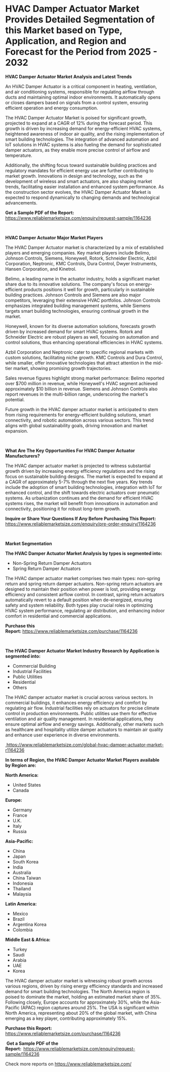 <p><h1>HVAC Damper Actuator Market Provides Detailed Segmentation of this Market based on Type, Application, and Region and Forecast for the Period from 2025 - 2032</h1></p><p><strong>HVAC Damper Actuator Market Analysis and Latest Trends</strong></p>
<p><p>An HVAC Damper Actuator is a critical component in heating, ventilation, and air conditioning systems, responsible for regulating airflow through ducts and maintaining optimal indoor environments. It automatically opens or closes dampers based on signals from a control system, ensuring efficient operation and energy consumption.</p><p>The HVAC Damper Actuator Market is poised for significant growth, projected to expand at a CAGR of 12% during the forecast period. This growth is driven by increasing demand for energy-efficient HVAC systems, heightened awareness of indoor air quality, and the rising implementation of smart building technologies. The integration of advanced automation and IoT solutions in HVAC systems is also fueling the demand for sophisticated damper actuators, as they enable more precise control of airflow and temperature.</p><p>Additionally, the shifting focus toward sustainable building practices and regulatory mandates for efficient energy use are further contributing to market growth. Innovations in design and technology, such as the development of wireless and smart actuators, are also shaping market trends, facilitating easier installation and enhanced system performance. As the construction sector evolves, the HVAC Damper Actuator Market is expected to respond dynamically to changing demands and technological advancements.</p></p>
<p><strong>Get a Sample PDF of the Report:&nbsp;</strong> <a href="https://www.reliablemarketsize.com/enquiry/request-sample/1164236?utm_campaign=2892&utm_medium=2&utm_source=Github&utm_content=ia&utm_term=11042025&utm_id=hvac-damper-actuator">https://www.reliablemarketsize.com/enquiry/request-sample/1164236</a></p>
<p>&nbsp;</p>
<p><strong>HVAC Damper Actuator Major Market Players</strong></p>
<p><p>The HVAC Damper Actuator market is characterized by a mix of established players and emerging companies. Key market players include Belimo, Johnson Controls, Siemens, Honeywell, Rotork, Schneider Electric, Azbil Corporation, Neptronic, KMC Controls, Dura Control, Dwyer Instruments, Hansen Corporation, and Kinetrol.</p><p>Belimo, a leading name in the actuator industry, holds a significant market share due to its innovative solutions. The company's focus on energy-efficient products positions it well for growth, particularly in sustainable building practices. Johnson Controls and Siemens are also major competitors, leveraging their extensive HVAC portfolios. Johnson Controls emphasizes integrated building management systems, while Siemens targets smart building technologies, ensuring continual growth in the market.</p><p>Honeywell, known for its diverse automation solutions, forecasts growth driven by increased demand for smart HVAC systems. Rotork and Schneider Electric are robust players as well, focusing on automation and control solutions, thus enhancing operational efficiencies in HVAC systems.</p><p>Azbil Corporation and Neptronic cater to specific regional markets with custom solutions, facilitating niche growth. KMC Controls and Dura Control, while smaller, offer innovative technologies that attract attention in the mid-tier market, showing promising growth trajectories.</p><p>Sales revenue figures highlight strong market performance: Belimo reported over $700 million in revenue, while Honeywell's HVAC segment achieved approximately $10 billion in revenue. Siemens and Johnson Controls also report revenues in the multi-billion range, underscoring the market's potential.</p><p>Future growth in the HVAC damper actuator market is anticipated to stem from rising requirements for energy-efficient building solutions, smart connectivity, and robotic automation across various sectors. This trend aligns with global sustainability goals, driving innovation and market expansion.</p></p>
<p>&nbsp;</p>
<p><strong>What Are The Key Opportunities For HVAC Damper Actuator Manufacturers?</strong></p>
<p><p>The HVAC damper actuator market is projected to witness substantial growth driven by increasing energy efficiency regulations and the rising focus on sustainable building designs. The market is expected to expand at a CAGR of approximately 5-7% through the next five years. Key trends include the adoption of smart building technologies, integration with IoT for enhanced control, and the shift towards electric actuators over pneumatic systems. As urbanization continues and the demand for efficient HVAC systems rises, the market will benefit from innovations in automation and connectivity, positioning it for robust long-term growth.</p></p>
<p><strong>Inquire or Share Your Questions If Any Before Purchasing This Report:</strong> <a href="https://www.reliablemarketsize.com/enquiry/pre-order-enquiry/1164236?utm_campaign=2892&utm_medium=2&utm_source=Github&utm_content=ia&utm_term=11042025&utm_id=hvac-damper-actuator">https://www.reliablemarketsize.com/enquiry/pre-order-enquiry/1164236</a></p>
<p>&nbsp;</p>
<p><strong>Market Segmentation</strong></p>
<p><strong>The HVAC Damper Actuator Market Analysis by types is segmented into:</strong></p>
<p><ul><li>Non-Spring Return Damper Actuators</li><li>Spring Return Damper Actuators</li></ul></p>
<p><p>The HVAC damper actuator market comprises two main types: non-spring return and spring return damper actuators. Non-spring return actuators are designed to maintain their position when power is lost, providing energy efficiency and consistent airflow control. In contrast, spring return actuators automatically revert to a default position when de-energized, ensuring safety and system reliability. Both types play crucial roles in optimizing HVAC system performance, regulating air distribution, and enhancing indoor comfort in residential and commercial applications.</p></p>
<p><strong>Purchase this Report:&nbsp;</strong><a href="https://www.reliablemarketsize.com/purchase/1164236?utm_campaign=2892&utm_medium=2&utm_source=Github&utm_content=ia&utm_term=11042025&utm_id=hvac-damper-actuator">https://www.reliablemarketsize.com/purchase/1164236</a></p>
<p>&nbsp;</p>
<p><strong>The HVAC Damper Actuator Market Industry Research by Application is segmented into:</strong></p>
<p><ul><li>Commercial Building</li><li>Industrial Facilities</li><li>Public Utilities</li><li>Residential</li><li>Others</li></ul></p>
<p><p>The HVAC damper actuator market is crucial across various sectors. In commercial buildings, it enhances energy efficiency and comfort by regulating air flow. Industrial facilities rely on actuators for precise climate control in production environments. Public utilities use them for effective ventilation and air quality management. In residential applications, they ensure optimal airflow and energy savings. Additionally, other markets such as healthcare and hospitality utilize damper actuators to maintain air quality and enhance user experience in diverse environments.</p></p>
<p><a href="https://www.reliablemarketsize.com/global-hvac-damper-actuator-market-r1164236?utm_campaign=2892&utm_medium=2&utm_source=Github&utm_content=ia&utm_term=11042025&utm_id=hvac-damper-actuator">&nbsp;https://www.reliablemarketsize.com/global-hvac-damper-actuator-market-r1164236</a></p>
<p><strong>In terms of Region, the HVAC Damper Actuator Market Players available by Region are:</strong></p>
<p>
    <p> <strong> North America: </strong>
        <ul>
            <li>United States</li>
            <li>Canada</li>
        </ul>
        </p> 
    <p> <strong> Europe: </strong>
        <ul>
            <li>Germany</li>
            <li>France</li>
            <li>U.K.</li>
            <li>Italy</li>
            <li>Russia</li>
        </ul>
        </p> 
    <p> <strong> Asia-Pacific: </strong>
        <ul>
            <li>China</li>
            <li>Japan</li>
            <li>South Korea</li>
            <li>India</li>
            <li>Australia</li>
            <li>China Taiwan</li>
            <li>Indonesia</li>
            <li>Thailand</li>
            <li>Malaysia</li>
        </ul>
        </p> 
    <p> <strong> Latin America: </strong>
        <ul>
            <li>Mexico</li>
            <li>Brazil</li>
            <li>Argentina Korea</li>
            <li>Colombia</li>
        </ul>
        </p> 
    <p> <strong> Middle East & Africa: </strong>
        <ul>
            <li>Turkey</li>
            <li>Saudi</li>
            <li>Arabia</li>
            <li>UAE</li>
            <li>Korea</li>
        </ul>
    </p>
    </p>
<p><p>The HVAC damper actuator market is witnessing robust growth across various regions, driven by rising energy efficiency standards and increased demand for smart building technologies. The North America region is poised to dominate the market, holding an estimated market share of 35%. Following closely, Europe accounts for approximately 30%, while the Asia-Pacific (APAC) region captures around 25%. The USA is significant within North America, representing about 20% of the global market, with China emerging as a key player, contributing approximately 15%.</p></p>
<p><strong>Purchase this Report: </strong><a href="https://www.reliablemarketsize.com/purchase/1164236?utm_campaign=2892&utm_medium=2&utm_source=Github&utm_content=ia&utm_term=11042025&utm_id=hvac-damper-actuator">https://www.reliablemarketsize.com/purchase/1164236</a></p>
<p>&nbsp;<strong>Get a Sample PDF of the Report:&nbsp;&nbsp;</strong><a href="https://www.reliablemarketsize.com/enquiry/request-sample/1164236?utm_campaign=2892&utm_medium=2&utm_source=Github&utm_content=ia&utm_term=11042025&utm_id=hvac-damper-actuator">https://www.reliablemarketsize.com/enquiry/request-sample/1164236</a></p>
<p><strong></strong></p>
<p>Check more reports on <a href="https://www.reliablemarketsize.com/?utm_campaign=2892&utm_medium=2&utm_source=Github&utm_content=ia&utm_term=11042025&utm_id=hvac-damper-actuator">https://www.reliablemarketsize.com/</a></p>